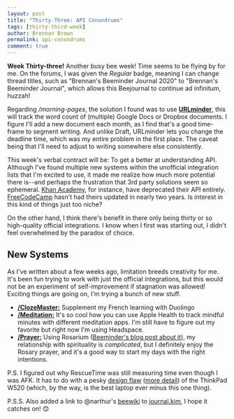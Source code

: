```yaml
---
layout: post
title: "Thirty-Three: API Conundrums"
tags: [thirty-third-week]
author: Brennan Brown
permalink: api-conundrums
comment: true
---
```


**Week Thirty-three!** Another busy bee week! Time seems to be flying by for me. On the forums, I was given the *Regular* badge, meaning I can change thread titles, such as "Brennan's Beeminder Journal 2020" to "Brennan's Beeminder Journal", which allows this Beejournal to continue ad infinitum, huzzah!

Regarding */morning-pages*, the solution I found was to use [**URLminder**](https://help.beeminder.com/article/88-urlminder), this will track the word count of (multiple) Google Docs or Dropbox documents. I figure I'll add a new document each month, as I find that's a good time-frame to segment writing. And unlike Draft, URLminder lets you change the deadline time, which was my entire problem in the first place. The caveat being that I'll need to adjust to writing somewhere else consistently.

This week's verbal contract will be: To get a better at understanding API. Although I've found multiple new systems within the unofficial integration lists that I'm excited to use, it made me realize how much more potential there is--and perhaps the frustration that 3rd party solutions seem so ephemeral. [Khan Academy](https://github.com/Khan/khan-api/blob/master/README.md), for instance, have deprecated their API entirely. [FreeCodeCamp](https://github.com/freeCodeCamp/open-api) hasn't had theirs updated in nearly two years. Is interest in this kind of things just too niche?

On the other hand, I think there's benefit in there only being thirty or so high-quality official integrations. I know when I first was starting out, I didn't feel overwhelmed by the paradox of choice.

## New Systems

As I've written about a few weeks ago, limitation breeds creativity for me. It's been fun trying to work with just the official integrations, but this would not be an experiment of self-improvement if stagnation was allowed! Exciting things are going on, I'm trying a bunch of new stuff. 

- [**/ClozeMaster:**](https://www.beeminder.com/brennanbrown/clozemaster) Supplement my French learning with Duolingo
- [**/Meditation:**](https://www.beeminder.com/brennanbrown/meditation) It's so cool how you can use Apple Health to track mindful minutes with different meditation apps. I'm still have to figure out my favorite but right now I'm using Headspace.
- [**/Prayer:**](https://www.beeminder.com/brennanbrown/prayer) Using Rosarium ([Beeminder's blog post about it](https://blog.beeminder.com/rosary/)), my relationship with spirituality is *complicated*, but I definitely enjoy the Rosary prayer, and it's a good way to start my days with the right intentions. 

P.S. I figured out why RescueTime was still measuring time even though I was AFK. It has to do with a pesky [design flaw](https://www.unixreich.com/blog/2013/linux-nvidia-optimus-on-thinkpad-w520w530-with-external-monitor-finally-solved/) ([more detail](https://wiki.archlinux.org/index.php/Lenovo_ThinkPad_W520#Nvidia_Optimus_Setup)) of the ThinkPad W520 (which, by the way, is the best laptop ever minus this one thing).

P.S.S. Also added a link to @narthur's [beewiki](https://www.nathanarthur.com/beeminder-wiki/) to [journal.kim](https://journal.kim), I hope it catches on! 😊
